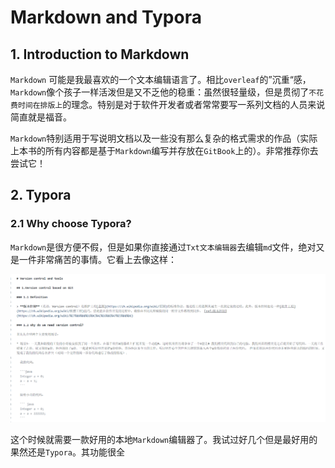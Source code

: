 # Markdown and Typora

## 1. Introduction to Markdown

`Markdown` 可能是我最喜欢的一个文本编辑语言了。相比`overleaf`的”沉重“感，`Markdown`像个孩子一样活泼但是又不乏他的稳重：虽然很轻量级，但是贯彻了`不花费时间在排版上`的理念。特别是对于软件开发者或者常常要写一系列文档的人员来说简直就是福音。

`Markdown`特别适用于写说明文档以及一些没有那么复杂的格式需求的作品（实际上本书的所有内容都是基于`Markdown`编写并存放在`GitBook`上的）。非常推荐你去尝试它！

## 2. Typora

### 2.1 Why choose Typora?

`Markdown`是很方便不假，但是如果你直接通过`Txt文本编辑器`去编辑`md`文件，绝对又是一件非常痛苦的事情。它看上去像这样：

![open md file as txt](https://raw.githubusercontent.com/gggdttt/ImageBeds/master/image-20210817024221950.png)

这个时候就需要一款好用的本地`Markdown`编辑器了。我试过好几个但是最好用的果然还是`Typora`。其功能很全